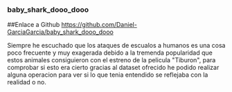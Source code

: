 ### baby_shark_dooo_dooo
##Enlace a Github
https://github.com/Daniel-GarciaGarcia/baby_shark_dooo_dooo

Siempre he escuchado que los ataques de escualos a humanos es una cosa poco frecuente y muy exagerada debido a la tremenda popularidad que estos animales consiguieron con el estreno de la pelicula "Tiburon", para comprobar si esto era cierto gracias al dataset ofrecido he podido realizar alguna operacion para ver si lo que tenia entendido se reflejaba con la realidad o no.
